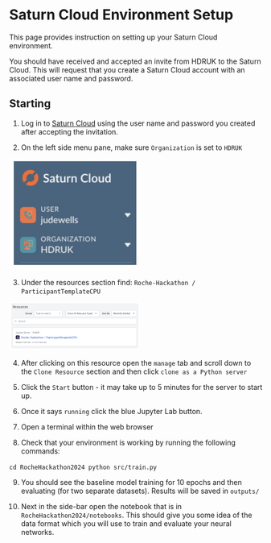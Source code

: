 # Saturn Cloud Environment Setup

This page provides instruction on setting up your Saturn Cloud environment.

You should have received and accepted an invite from HDRUK to the Saturn Cloud. This will request that you create a Saturn Cloud account with an associated user name and password.

## Starting

1. Log in to [Saturn Cloud](https://saturncloud.io/) using the user name and password you created after accepting the invitation.

2. On the left side menu pane, make sure `Organization` is set to `HDRUK`

  <img src='../images/saturn-user.jpg' width='260'>

3. Under the resources section find: `Roche-Hackathon / ParticipantTemplateCPU`

  <img src='../images/saturn-resources.jpg' width='260'>

4. After clicking on this resource open the `manage` tab and scroll down to the `Clone Resource` section and then click `clone as a Python server`

5. Click the `Start` button - it may take up to 5 minutes for the server to start up.

6. Once it says `running` click the blue Jupyter Lab button.

7. Open a terminal within the web browser

8. Check that your environment is working by running the following commands:

`cd RocheHackathon2024
python src/train.py`

9. You should see the baseline model training for 10 epochs and then evaluating (for two separate datasets). Results will be saved in `outputs/`

10. Next in the side-bar open the notebook that is in `RocheHackathon2024/notebooks`. This should give you some idea of the data format which you will use to train and evaluate your neural networks.
